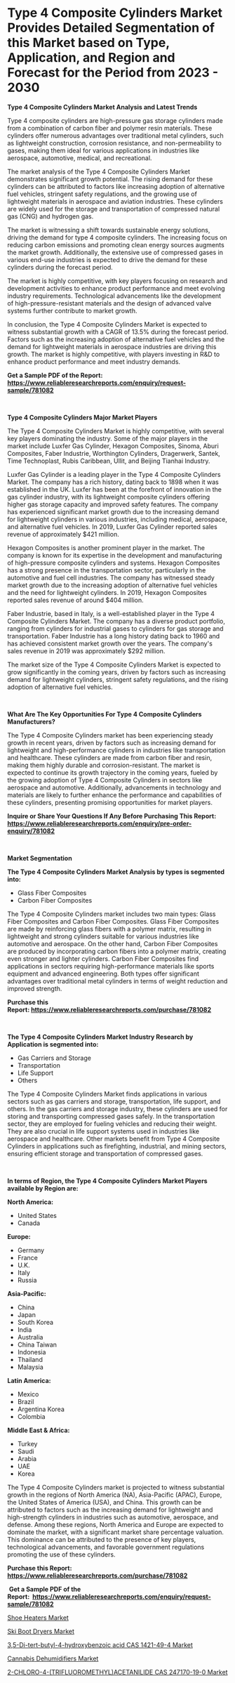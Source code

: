 <p><h1>Type 4 Composite Cylinders Market Provides Detailed Segmentation of this Market based on Type, Application, and Region and Forecast for the Period from 2023 - 2030</h1></p><p><strong>Type 4 Composite Cylinders Market Analysis and Latest Trends</strong></p>
<p><p>Type 4 composite cylinders are high-pressure gas storage cylinders made from a combination of carbon fiber and polymer resin materials. These cylinders offer numerous advantages over traditional metal cylinders, such as lightweight construction, corrosion resistance, and non-permeability to gases, making them ideal for various applications in industries like aerospace, automotive, medical, and recreational.</p><p>The market analysis of the Type 4 Composite Cylinders Market demonstrates significant growth potential. The rising demand for these cylinders can be attributed to factors like increasing adoption of alternative fuel vehicles, stringent safety regulations, and the growing use of lightweight materials in aerospace and aviation industries. These cylinders are widely used for the storage and transportation of compressed natural gas (CNG) and hydrogen gas.</p><p>The market is witnessing a shift towards sustainable energy solutions, driving the demand for type 4 composite cylinders. The increasing focus on reducing carbon emissions and promoting clean energy sources augments the market growth. Additionally, the extensive use of compressed gases in various end-use industries is expected to drive the demand for these cylinders during the forecast period.</p><p>The market is highly competitive, with key players focusing on research and development activities to enhance product performance and meet evolving industry requirements. Technological advancements like the development of high-pressure-resistant materials and the design of advanced valve systems further contribute to market growth.</p><p>In conclusion, the Type 4 Composite Cylinders Market is expected to witness substantial growth with a CAGR of 13.5% during the forecast period. Factors such as the increasing adoption of alternative fuel vehicles and the demand for lightweight materials in aerospace industries are driving this growth. The market is highly competitive, with players investing in R&D to enhance product performance and meet industry demands.</p></p>
<p><strong>Get a Sample PDF of the Report:&nbsp; <a href="https://www.reliableresearchreports.com/enquiry/request-sample/781082">https://www.reliableresearchreports.com/enquiry/request-sample/781082</a></strong></p>
<p>&nbsp;</p>
<p><strong>Type 4 Composite Cylinders Major Market Players</strong></p>
<p><p>The Type 4 Composite Cylinders Market is highly competitive, with several key players dominating the industry. Some of the major players in the market include Luxfer Gas Cylinder, Hexagon Composites, Sinoma, Aburi Composites, Faber Industrie, Worthington Cylinders, Dragerwerk, Santek, Time Technoplast, Rubis Caribbean, Ullit, and Beijing Tianhai Industry.</p><p>Luxfer Gas Cylinder is a leading player in the Type 4 Composite Cylinders Market. The company has a rich history, dating back to 1898 when it was established in the UK. Luxfer has been at the forefront of innovation in the gas cylinder industry, with its lightweight composite cylinders offering higher gas storage capacity and improved safety features. The company has experienced significant market growth due to the increasing demand for lightweight cylinders in various industries, including medical, aerospace, and alternative fuel vehicles. In 2019, Luxfer Gas Cylinder reported sales revenue of approximately $421 million.</p><p>Hexagon Composites is another prominent player in the market. The company is known for its expertise in the development and manufacturing of high-pressure composite cylinders and systems. Hexagon Composites has a strong presence in the transportation sector, particularly in the automotive and fuel cell industries. The company has witnessed steady market growth due to the increasing adoption of alternative fuel vehicles and the need for lightweight cylinders. In 2019, Hexagon Composites reported sales revenue of around $404 million.</p><p>Faber Industrie, based in Italy, is a well-established player in the Type 4 Composite Cylinders Market. The company has a diverse product portfolio, ranging from cylinders for industrial gases to cylinders for gas storage and transportation. Faber Industrie has a long history dating back to 1960 and has achieved consistent market growth over the years. The company's sales revenue in 2019 was approximately $292 million.</p><p>The market size of the Type 4 Composite Cylinders Market is expected to grow significantly in the coming years, driven by factors such as increasing demand for lightweight cylinders, stringent safety regulations, and the rising adoption of alternative fuel vehicles.</p></p>
<p>&nbsp;</p>
<p><strong>What Are The Key Opportunities For Type 4 Composite Cylinders Manufacturers?</strong></p>
<p><p>The Type 4 Composite Cylinders market has been experiencing steady growth in recent years, driven by factors such as increasing demand for lightweight and high-performance cylinders in industries like transportation and healthcare. These cylinders are made from carbon fiber and resin, making them highly durable and corrosion-resistant. The market is expected to continue its growth trajectory in the coming years, fueled by the growing adoption of Type 4 Composite Cylinders in sectors like aerospace and automotive. Additionally, advancements in technology and materials are likely to further enhance the performance and capabilities of these cylinders, presenting promising opportunities for market players.</p></p>
<p><strong>Inquire or Share Your Questions If Any Before Purchasing This Report: <a href="https://www.reliableresearchreports.com/enquiry/pre-order-enquiry/781082">https://www.reliableresearchreports.com/enquiry/pre-order-enquiry/781082</a></strong></p>
<p>&nbsp;</p>
<p><strong>Market Segmentation</strong></p>
<p><strong>The Type 4 Composite Cylinders Market Analysis by types is segmented into:</strong></p>
<p><ul><li>Glass Fiber Composites</li><li>Carbon Fiber Composites</li></ul></p>
<p><p>The Type 4 Composite Cylinders market includes two main types: Glass Fiber Composites and Carbon Fiber Composites. Glass Fiber Composites are made by reinforcing glass fibers with a polymer matrix, resulting in lightweight and strong cylinders suitable for various industries like automotive and aerospace. On the other hand, Carbon Fiber Composites are produced by incorporating carbon fibers into a polymer matrix, creating even stronger and lighter cylinders. Carbon Fiber Composites find applications in sectors requiring high-performance materials like sports equipment and advanced engineering. Both types offer significant advantages over traditional metal cylinders in terms of weight reduction and improved strength.</p></p>
<p><strong>Purchase this Report:&nbsp;<a href="https://www.reliableresearchreports.com/purchase/781082">https://www.reliableresearchreports.com/purchase/781082</a></strong></p>
<p>&nbsp;</p>
<p><strong>The Type 4 Composite Cylinders Market Industry Research by Application is segmented into:</strong></p>
<p><ul><li>Gas Carriers and Storage</li><li>Transportation</li><li>Life Support</li><li>Others</li></ul></p>
<p><p>The Type 4 Composite Cylinders Market finds applications in various sectors such as gas carriers and storage, transportation, life support, and others. In the gas carriers and storage industry, these cylinders are used for storing and transporting compressed gases safely. In the transportation sector, they are employed for fueling vehicles and reducing their weight. They are also crucial in life support systems used in industries like aerospace and healthcare. Other markets benefit from Type 4 Composite Cylinders in applications such as firefighting, industrial, and mining sectors, ensuring efficient storage and transportation of compressed gases.</p></p>
<p>&nbsp;</p>
<p><strong>In terms of Region, the Type 4 Composite Cylinders Market Players available by Region are:</strong></p>
<p>
    <p> <strong> North America: </strong>
        <ul>
            <li>United States</li>
            <li>Canada</li>
        </ul>
        </p> 
    <p> <strong> Europe: </strong>
        <ul>
            <li>Germany</li>
            <li>France</li>
            <li>U.K.</li>
            <li>Italy</li>
            <li>Russia</li>
        </ul>
        </p> 
    <p> <strong> Asia-Pacific: </strong>
        <ul>
            <li>China</li>
            <li>Japan</li>
            <li>South Korea</li>
            <li>India</li>
            <li>Australia</li>
            <li>China Taiwan</li>
            <li>Indonesia</li>
            <li>Thailand</li>
            <li>Malaysia</li>
        </ul>
        </p> 
    <p> <strong> Latin America: </strong>
        <ul>
            <li>Mexico</li>
            <li>Brazil</li>
            <li>Argentina Korea</li>
            <li>Colombia</li>
        </ul>
        </p> 
    <p> <strong> Middle East & Africa: </strong>
        <ul>
            <li>Turkey</li>
            <li>Saudi</li>
            <li>Arabia</li>
            <li>UAE</li>
            <li>Korea</li>
        </ul>
    </p>
    </p>
<p><p>The Type 4 Composite Cylinders market is projected to witness substantial growth in the regions of North America (NA), Asia-Pacific (APAC), Europe, the United States of America (USA), and China. This growth can be attributed to factors such as the increasing demand for lightweight and high-strength cylinders in industries such as automotive, aerospace, and defense. Among these regions, North America and Europe are expected to dominate the market, with a significant market share percentage valuation. This dominance can be attributed to the presence of key players, technological advancements, and favorable government regulations promoting the use of these cylinders.</p></p>
<p><strong>Purchase this Report: <a href="https://www.reliableresearchreports.com/purchase/781082">https://www.reliableresearchreports.com/purchase/781082</a></strong></p>
<p>&nbsp;<strong>Get a Sample PDF of the Report:&nbsp;&nbsp;<a href="https://www.reliableresearchreports.com/enquiry/request-sample/781082">https://www.reliableresearchreports.com/enquiry/request-sample/781082</a></strong></p>
<p><strong></strong></p>
<p><p><a href="https://www.linkedin.com/pulse/shoe-heaters-market-research-report-provides-thorough/">Shoe Heaters Market</a></p><p><a href="https://www.linkedin.com/pulse/decoding-ski-boot-dryers-market-deep-dive-latest-trends/">Ski Boot Dryers Market</a></p><p><a href="https://medium.com/@soap.equip.win/3-5-di-tert-butyl-4-hydroxybenzoic-acid-cas-1421-49-4-market-exploring-market-share-market-959bbf76d4e9">3,5-Di-tert-butyl-4-hydroxybenzoic acid CAS 1421-49-4 Market</a></p><p><a href="https://www.linkedin.com/pulse/cannabis-dehumidifiers-market-size-growth-forecast-from-2023/">Cannabis Dehumidifiers Market</a></p><p><a href="https://medium.com/@fifth.dress.cause/2-chloro-4-trifluoromethyl-acetanilide-cas-247170-19-0-market-exploring-market-share-market-01742470598a">2-CHLORO-4-(TRIFLUOROMETHYL)ACETANILIDE CAS 247170-19-0 Market</a></p></p>